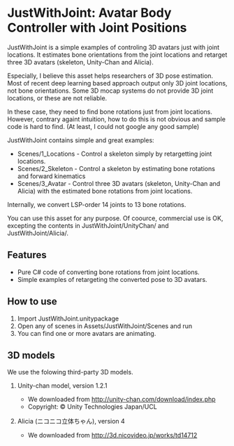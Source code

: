 # JustWithJoint: Avatar Body Controller with Joint Positions

JustWithJoint is a simple examples of controling 3D avatars just with joint locations.
It estimates bone orientations from the joint locations and retarget three 3D avatars (skeleton, Unity-Chan and Alicia).

Especially, I believe this asset helps researchers of 3D pose estimation.
Most of recent deep learning based approach output only 3D joint locations, not bone orientations.
Some 3D mocap systems do not provide 3D joint locations, or these are not reliable.

In these case, they need to find bone rotations just from joint locations.
However, contrary againt intuition, how to do this is not obvious and sample code is hard to find.
(At least, I could not google any good sample)

JustWithJoint contains simple and great examples:
- Scenes/1_Locations - Control a skeleton simply by retargetting joint locations.
- Scenes/2_Skeleton  - Control a skeleton by estimating bone rotations and forward kinematics
- Scenes/3_Avatar    - Control three 3D avatars (skeleton, Unity-Chan and Alicia) with the estimated bone rotations from joint locations.

Internally, we convert LSP-order 14 joints to 13 bone rotations.

You can use this asset for any purpose. Of coource, commercial use is OK, excepting the contents in JustWithJoint/UnityChan/ and JustWithJoint/Alicia/.


## Features
- Pure C# code of converting bone rotations from joint locations.
- Simple examples of retargeting the converted pose to 3D avatars.


## How to use

1. Import JustWithJoint.unitypackage
2. Open any of scenes in Assets/JustWithJoint/Scenes and run
3. You can find one or more avatars are animating.


## 3D models

We use the folowing third-party 3D models.

1. Unity-chan model, version 1.2.1
   - We downloaded from http://unity-chan.com/download/index.php
   - Copyright: © Unity Technologies Japan/UCL

2. Alicia (ニコニコ立体ちゃん), version 4
   - We downloaded from http://3d.nicovideo.jp/works/td14712

